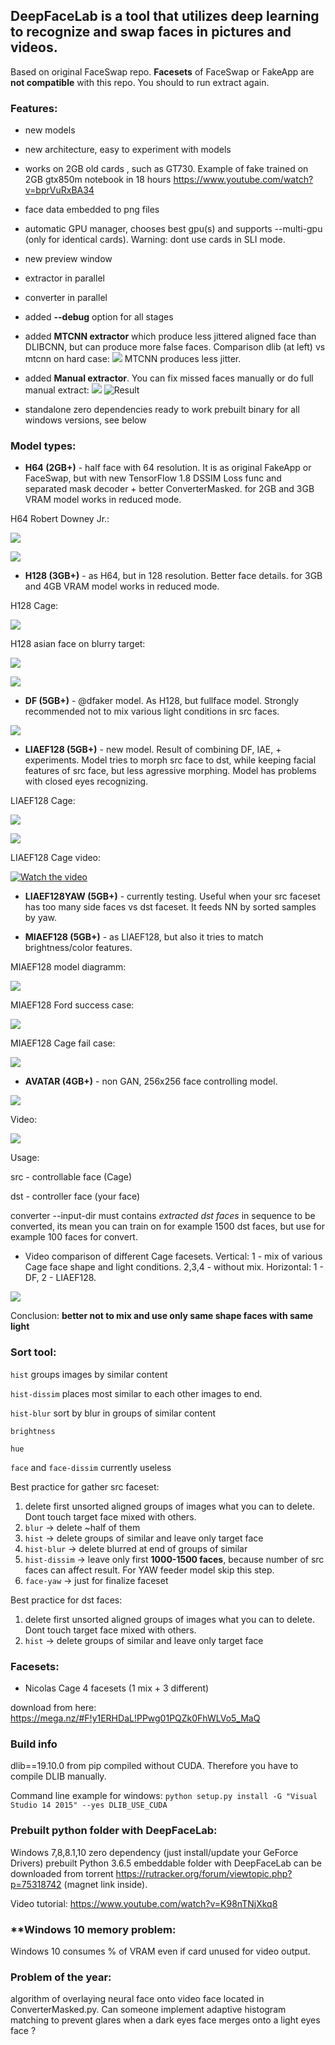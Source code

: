 ## **DeepFaceLab** is a tool that utilizes deep learning to recognize and swap faces in pictures and videos.

Based on original FaceSwap repo. **Facesets** of FaceSwap or FakeApp are **not compatible** with this repo. You should to run extract again.

### **Features**:

- new models

- new architecture, easy to experiment with models

- works on 2GB old cards , such as GT730. Example of fake trained on 2GB gtx850m notebook in 18 hours https://www.youtube.com/watch?v=bprVuRxBA34

- face data embedded to png files

- automatic GPU manager, chooses best gpu(s) and supports --multi-gpu (only for identical cards). Warning: dont use cards in SLI mode.

- new preview window

- extractor in parallel

- converter in parallel

- added **--debug** option for all stages

- added **MTCNN extractor** which produce less jittered aligned face than DLIBCNN, but can produce more false faces. Comparison dlib (at left) vs mtcnn on hard case:
![](https://i.imgur.com/5qLiiOV.gif)
MTCNN produces less jitter.

- added **Manual extractor**. You can fix missed faces manually or do full manual extract:
![](https://github.com/iperov/DeepFaceLab/blob/master/doc/manual_extractor_0.jpg)
![Result](https://user-images.githubusercontent.com/8076202/38454756-0fa7a86c-3a7e-11e8-9065-182b4a8a7a43.gif)

- standalone zero dependencies ready to work prebuilt binary for all windows versions, see below

### **Model types**:

- **H64 (2GB+)** - half face with 64 resolution. It is as original FakeApp or FaceSwap, but with new TensorFlow 1.8 DSSIM Loss func and separated mask decoder + better ConverterMasked. for 2GB and 3GB VRAM model works in reduced mode.

H64 Robert Downey Jr.:

![](https://github.com/iperov/DeepFaceLab/blob/master/doc/H64_Downey_0.jpg)

![](https://github.com/iperov/DeepFaceLab/blob/master/doc/H64_Downey_1.jpg)

- **H128 (3GB+)** - as H64, but in 128 resolution. Better face details. for 3GB and 4GB VRAM model works in reduced mode.

H128 Cage:

![](https://github.com/iperov/DeepFaceLab/blob/master/doc/H128_Cage_0.jpg)

H128 asian face on blurry target:

![](https://github.com/iperov/DeepFaceLab/blob/master/doc/H128_Asian_0.jpg)

![](https://github.com/iperov/DeepFaceLab/blob/master/doc/H128_Asian_1.jpg)

- **DF (5GB+)** - @dfaker model. As H128, but fullface model. Strongly recommended not to mix various light conditions in src faces.

![](https://github.com/iperov/DeepFaceLab/blob/master/doc/DF_Cage_0.jpg)

- **LIAEF128 (5GB+)** - new model. Result of combining DF, IAE, + experiments. Model tries to morph src face to dst, while keeping facial features of src face, but less agressive morphing. Model has problems with closed eyes recognizing.

LIAEF128 Cage:

![](https://github.com/iperov/DeepFaceLab/blob/master/doc/LIAEF128_Cage_0.jpg)

![](https://github.com/iperov/DeepFaceLab/blob/master/doc/LIAEF128_Cage_1.jpg)

LIAEF128 Cage video:

[![Watch the video](https://img.youtube.com/vi/mRsexePEVco/0.jpg)](https://www.youtube.com/watch?v=mRsexePEVco)

- **LIAEF128YAW (5GB+)** - currently testing. Useful when your src faceset has too many side faces vs dst faceset. It feeds NN by sorted samples by yaw.

- **MIAEF128 (5GB+)** - as LIAEF128, but also it tries to match brightness/color features.

MIAEF128 model diagramm:

![](https://github.com/iperov/DeepFaceLab/blob/master/doc/MIAEF128_diagramm.png)

MIAEF128 Ford success case:

![](https://github.com/iperov/DeepFaceLab/blob/master/doc/MIAEF128_Ford_0.jpg)

MIAEF128 Cage fail case:

![](https://github.com/iperov/DeepFaceLab/blob/master/doc/MIAEF128_Cage_fail.jpg)

- **AVATAR (4GB+)** - non GAN, 256x256 face controlling model. 

![](https://github.com/iperov/DeepFaceLab/blob/master/doc/AVATAR_Navalniy_0.jpg)

Video: 

[![](https://img.youtube.com/vi/3M0E4QnWMqA/0.jpg)](https://www.youtube.com/watch?v=3M0E4QnWMqA)

Usage:

src - controllable face (Cage)

dst - controller face (your face)

converter --input-dir must contains *extracted dst faces* in sequence to be converted, its mean you can train on for example 1500 dst faces, but use for example 100 faces for convert.

- Video comparison of different Cage facesets.
Vertical: 1 - mix of various Cage face shape and light conditions. 2,3,4 - without mix.
Horizontal: 1 - DF, 2 - LIAEF128.

[![](https://img.youtube.com/vi/C1nFgrmtm_o/0.jpg)](https://youtu.be/C1nFgrmtm_o)

Conclusion: **better not to mix and use only same shape faces with same light**

### **Sort tool**:

`hist` groups images by similar content

`hist-dissim` places most similar to each other images to end.

`hist-blur` sort by blur in groups of similar content

`brightness` 

`hue`

`face` and `face-dissim` currently useless

Best practice for gather src faceset:

1) delete first unsorted aligned groups of images what you can to delete. Dont touch target face mixed with others.
2) `blur` -> delete ~half of them
3) `hist` -> delete groups of similar and leave only target face
4) `hist-blur` -> delete blurred at end of groups of similar
5) `hist-dissim` -> leave only first **1000-1500 faces**, because number of src faces can affect result. For YAW feeder model skip this step.
6) `face-yaw` -> just for finalize faceset

Best practice for dst faces:

1) delete first unsorted aligned groups of images what you can to delete. Dont touch target face mixed with others.
2) `hist` -> delete groups of similar and leave only target face

### **Facesets**:

- Nicolas Cage 4 facesets (1 mix + 3 different)

download from here: https://mega.nz/#F!y1ERHDaL!PPwg01PQZk0FhWLVo5_MaQ

### **Build info**

dlib==19.10.0 from pip compiled without CUDA. Therefore you have to compile DLIB manually.

Command line example for windows: `python setup.py install -G "Visual Studio 14 2015" --yes DLIB_USE_CUDA`

### **Prebuilt python folder with DeepFaceLab**:

Windows 7,8,8.1,10 zero dependency (just install/update your GeForce Drivers) prebuilt Python 3.6.5 embeddable folder with DeepFaceLab can be downloaded from torrent https://rutracker.org/forum/viewtopic.php?p=75318742 (magnet link inside).

Video tutorial: https://www.youtube.com/watch?v=K98nTNjXkq8

### **Windows 10 memory problem:

Windows 10 consumes % of VRAM even if card unused for video output.

### **Problem of the year**:

algorithm of overlaying neural face onto video face located in ConverterMasked.py.
Can someone implement adaptive histogram matching to prevent glares when a dark eyes face merges onto a light eyes face ?
